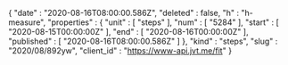 {
  "date" : "2020-08-16T08:00:00.586Z",
  "deleted" : false,
  "h" : "h-measure",
  "properties" : {
    "unit" : [ "steps" ],
    "num" : [ "5284" ],
    "start" : [ "2020-08-15T00:00:00Z" ],
    "end" : [ "2020-08-16T00:00:00Z" ],
    "published" : [ "2020-08-16T08:00:00.586Z" ]
  },
  "kind" : "steps",
  "slug" : "2020/08/892yw",
  "client_id" : "https://www-api.jvt.me/fit"
}
